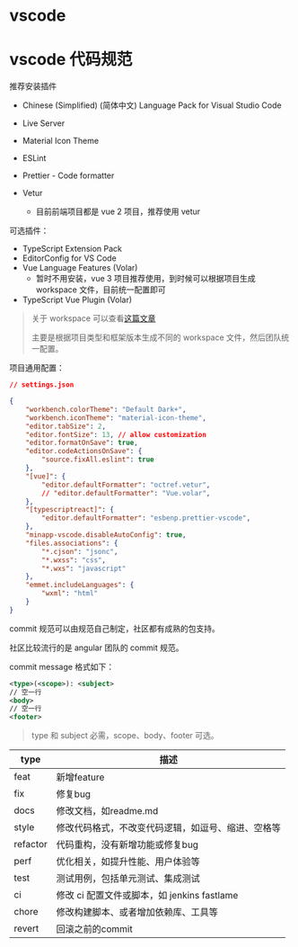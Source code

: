 # vscode

# vscode 代码规范

推荐安装插件

* Chinese (Simplified) (简体中文) Language Pack for Visual Studio Code

* Live Server

* Material Icon Theme

* ESLint

* Prettier - Code formatter

* Vetur

  * 目前前端项目都是 vue 2 项目，推荐使用 vetur

  


可选插件：

* TypeScript Extension Pack
* EditorConfig for VS Code
* Vue Language Features (Volar)
  * 暂时不用安装，vue 3 项目推荐使用，到时候可以根据项目生成 workspace 文件，目前统一配置即可
* TypeScript Vue Plugin (Volar)



> 关于 workspace 可以查看[这篇文章](https://juejin.cn/post/7066032710778617892)
>
> 主要是根据项目类型和框架版本生成不同的 workspace 文件，然后团队统一配置。



项目通用配置：

```json
// settings.json

{
    "workbench.colorTheme": "Default Dark+",
    "workbench.iconTheme": "material-icon-theme",
    "editor.tabSize": 2,
    "editor.fontSize": 13, // allow customization
    "editor.formatOnSave": true,
    "editor.codeActionsOnSave": {
        "source.fixAll.eslint": true
    },
    "[vue]": {
        "editor.defaultFormatter": "octref.vetur",
        // "editor.defaultFormatter": "Vue.volar",
    },
    "[typescriptreact]": {
        "editor.defaultFormatter": "esbenp.prettier-vscode",
    },
    "minapp-vscode.disableAutoConfig": true,
    "files.associations": {
        "*.cjson": "jsonc",
        "*.wxss": "css",
        "*.wxs": "javascript"
    },
    "emmet.includeLanguages": {
        "wxml": "html"
    }
}
```



commit 规范可以由规范自己制定，社区都有成熟的包支持。

社区比较流行的是 angular 团队的 commit 规范。


commit message 格式如下：

```xml
<type>(<scope>): <subject>
// 空一行
<body>
// 空一行
<footer>
```

> type 和 subject 必需，scope、body、footer 可选。

| type     | 描述                                               |
| -------- | -------------------------------------------------- |
| feat     | 新增feature                                        |
| fix      | 修复bug                                            |
| docs     | 修改文档，如readme.md                              |
| style    | 修改代码格式，不改变代码逻辑，如逗号、缩进、空格等 |
| refactor | 代码重构，没有新增功能或修复bug                    |
| perf     | 优化相关，如提升性能、用户体验等                   |
| test     | 测试用例，包括单元测试、集成测试                   |
| ci       | 修改 ci 配置文件或脚本，如 jenkins fastlame        |
| chore    | 修改构建脚本、或者增加依赖库、工具等               |
| revert   | 回滚之前的commit                                   |
